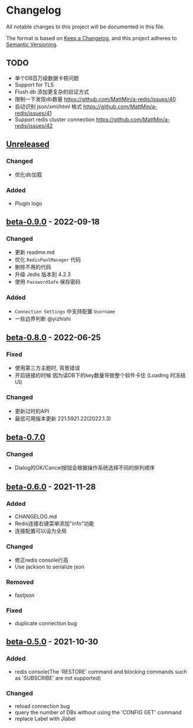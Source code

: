 # Changelog

All notable changes to this project will be documented in this file.

The format is based on [Keep a Changelog](https://keepachangelog.com/en/1.0.0/), and this project adheres
to [Semantic Versioning](https://semver.org/spec/v2.0.0.html).

## TODO
- 单个DB百万级数据卡顿问题
- Support for TLS
- Flush db 添加更复杂的验证方式
- 限制一下发现db数量 https://github.com/MattMin/a-redis/issues/40
- 自动识别 json/xml/html 格式 https://github.com/MattMin/a-redis/issues/41
- Support redis cluster connection https://github.com/MattMin/a-redis/issues/42

## [Unreleased]

### Changed
- 优化db加载

### Added
- Plugin logo

## [beta-0.9.0] - 2022-09-18

### Changed
- 更新 readme.md
- 优化 `RedisPoolManager` 代码
- 删除不用的代码
- 升级 Jedis 版本到 4.2.3
- 使用 `PasswordSafe` 保存密码

### Added
- `Connection Settings` 中支持配置 `Username`
- 一些边界判断 @yizhishi


## [beta-0.8.0] - 2022-06-25

### Fixed

- 使用第三方主题时, 背景错误
- 开启链接的时候 因为读DB下的key数量导致整个软件卡住 (Loading 时冻结 UI)

### Changed
- 更新过时的API
- 最低可用版本更新 221.5921.22(2022.1.3)

## [beta-0.7.0]

### Changed

- Dialog的OK/Cancel按钮会根据操作系统选择不同的排列顺序

## [beta-0.6.0] - 2021-11-28

### Added

- CHANGELOG.md
- Redis连接右键菜单添加"Info"功能
- 连接配置可以设为全局

### Changed

- 修正redis console行高
- Use jackson to serialize json

### Removed

- fastjson

### Fixed

- duplicate connection bug

## [beta-0.5.0] - 2021-10-30

### Added

- redis console(The 'RESTORE' command and blocking commands such as 'SUBSCRIBE' are not supported)

### Changed

- reload connection bug
- query the number of DBs without using the 'CONFIG GET' command
- replace Label with Jlabel

[Unreleased]: https://github.com/MattMin/a-redis/compare/beta-0.9.0...dev-1.0

[beta-0.9.0]: https://github.com/MattMin/a-redis/releases/tag/beta-0.9.0

[beta-0.8.0]: https://github.com/MattMin/a-redis/releases/tag/beta-0.8.0

[beta-0.7.0]: https://github.com/MattMin/a-redis/releases/tag/beta-0.7.0

[beta-0.6.0]: https://github.com/MattMin/a-redis/releases/tag/beta-0.6.0

[beta-0.5.0]: https://github.com/MattMin/a-redis/releases/tag/beta-0.5.0
